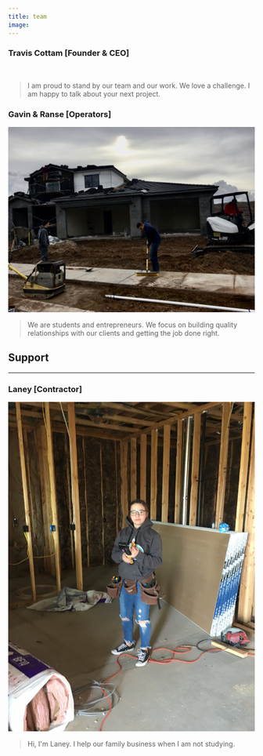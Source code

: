 ```yaml
---
title: team
image:
---
```

<section>

  <h3 class="major"> Travis Cottam [Founder & CEO] </h3>

  <span><img class="profileimg" src="assets/images/fulls/IMG_5685.jpg" alt="" /></span>

  <blockquote>I am proud to stand by our team and our work. We love a challenge. I am happy to talk about your next project.</blockquote>

  <h3 class="major"> Gavin & Ranse [Operators] </h3>

  <span><img class="profileimg" src="assets/images/fulls/IMG_3028.jpg" alt="" /></span>

  <blockquote>We are students and entrepreneurs. We focus on building quality relationships with our clients and getting the job done right.</blockquote>

</section>

<section>

<h2>Support</h2>
<hr>

  <h3 class="major"> Laney [Contractor] </h3>

  <span><img class="profileimgportrait" src="assets/images/fulls/IMG_2784.jpg" alt="" /></span>

  <blockquote>Hi, I'm Laney. I help our family business when I am not studying.</blockquote>

</section>
